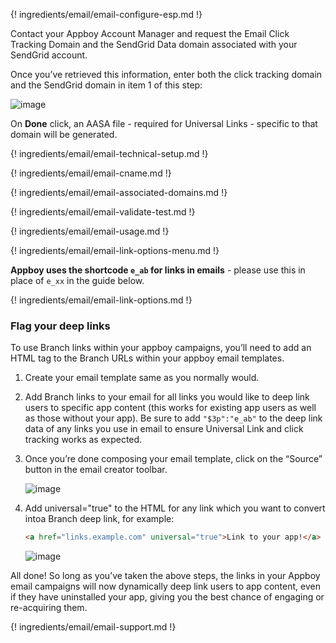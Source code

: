 ---
---

{! ingredients/email/email-configure-esp.md !}

Contact your Appboy Account Manager and request the Email Click Tracking Domain and the SendGrid Data domain associated with your SendGrid account.

Once you’ve retrieved this information, enter both the click tracking domain and the SendGrid domain in item 1 of this step: 

![image](/img/pages/email/sendgrid/configure-sendgrid-1.png)

On **Done** click, an AASA file - required for Universal Links - specific to that domain will be generated.

{! ingredients/email/email-technical-setup.md !}

{! ingredients/email/email-cname.md !}

{! ingredients/email/email-associated-domains.md !}

{! ingredients/email/email-validate-test.md !}

{! ingredients/email/email-usage.md !}

{! ingredients/email/email-link-options-menu.md !}

**Appboy uses the shortcode `e_ab` for links in emails** - please use this in place of `e_xx` in the guide below.

{! ingredients/email/email-link-options.md !}

### Flag your deep links

To use Branch links within your appboy campaigns, you’ll need to add an HTML tag to the Branch URLs within your appboy email templates.

1. Create your email template same as you normally would.
1. Add Branch links to your email for all links you would like to deep link users to specific app content (this works for existing app users as well as those without your app). Be sure to add `"$3p":"e_ab"` to the deep link data of any links you use in email to ensure Universal Link and click tracking works as expected.
1. Once you’re done composing your email template, click on the “Source” button in the email creator toolbar.

    ![image](/img/pages/email/appboy/appboy-source.png)

1. Add universal="true" to the HTML for any link which you want to convert intoa Branch deep link, for example:

    ```html
    <a href="links.example.com" universal="true">Link to your app!</a>
    ```

    ![image](/img/pages/email/appboy/appboy-universal.png)

All done! So long as you’ve taken the above steps, the links in your Appboy email campaigns will now dynamically deep link users to app content, even if they have uninstalled your app, giving you the best chance of engaging or re-acquiring them.

{! ingredients/email/email-support.md !}
